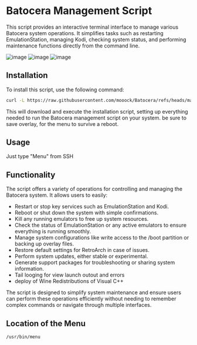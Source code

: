 # Batocera Management Script

This script provides an interactive terminal interface to manage various Batocera system operations. It simplifies tasks such as restarting EmulationStation, managing Kodi, checking system status, and performing maintenance functions directly from the command line.

![image](https://github.com/user-attachments/assets/e9a8f929-8319-4fd8-92f4-029d847a9fef)
![image](https://github.com/user-attachments/assets/7508663b-9700-4355-a7e3-3846d1729932)
![image](https://github.com/user-attachments/assets/fca104c7-af17-482b-a171-657cc9f07363)


## Installation
To install this script, use the following command:

```bash
curl -L https://raw.githubusercontent.com/mooock/Batocera/refs/heads/main/app/install.sh | bash
```
This will download and execute the installation script, setting up everything needed to run the Batocera management script on your system. be sure to save overlay, for the menu to survive a reboot.

## Usage
Just type "Menu" from SSH

## Functionality
The script offers a variety of operations for controlling and managing the Batocera system. It allows users to easily:

- Restart or stop key services such as EmulationStation and Kodi.
- Reboot or shut down the system with simple confirmations.
- Kill any running emulators to free up system resources.
- Check the status of EmulationStation or any active emulators to ensure everything is running smoothly.
- Manage system configurations like write access to the /boot partition or backing up overlay files.
- Restore default settings for RetroArch in case of issues.
- Perform system updates, either stable or experimental.
- Generate support packages for troubleshooting or sharing system information.
- Tail looging for view launch outout and errors
- deploy of Wine Redistributions of Visual C++

The script is designed to simplify system maintenance and ensure users can perform these operations efficiently without needing to remember complex commands or navigate through multiple interfaces.

## Location of the Menu
```bash
/usr/bin/menu
```
